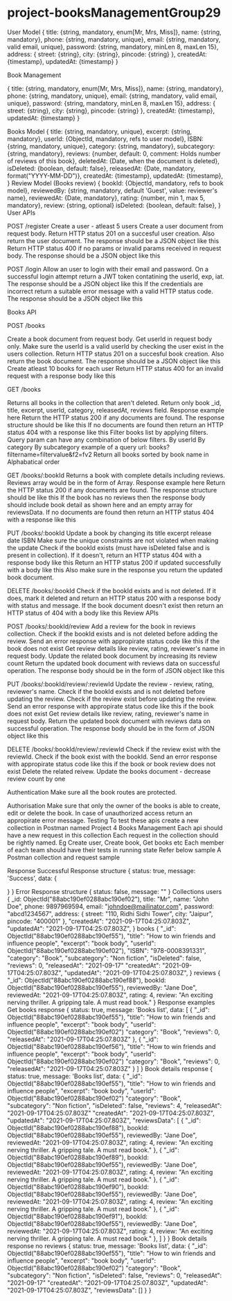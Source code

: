 # project-booksManagementGroup29
User Model
{ 
  title: {string, mandatory, enum[Mr, Mrs, Miss]},
  name: {string, mandatory},
  phone: {string, mandatory, unique},
  email: {string, mandatory, valid email, unique}, 
  password: {string, mandatory, minLen 8, maxLen 15},
  address: {
    street: {string},
    city: {string},
    pincode: {string}
  },
  createdAt: {timestamp},
  updatedAt: {timestamp}
}

Book Management

{
title: {string, mandatory, enum[Mr, Mrs, Miss]},
name: {string, mandatory},
phone: {string, mandatory, unique},
email: {string, mandatory, valid email, unique},
password: {string, mandatory, minLen 8, maxLen 15},
address: {
street: {string},
city: {string},
pincode: {string}
},
createdAt: {timestamp},
updatedAt: {timestamp}
}

Books Model
{
title: {string, mandatory, unique},
excerpt: {string, mandatory},
userId: {ObjectId, mandatory, refs to user model},
ISBN: {string, mandatory, unique},
category: {string, mandatory},
subcategory: {string, mandatory},
reviews: {number, default: 0, comment: Holds number of reviews of this book},
deletedAt: {Date, when the document is deleted},
isDeleted: {boolean, default: false},
releasedAt: {Date, mandatory, format("YYYY-MM-DD")},
createdAt: {timestamp},
updatedAt: {timestamp},
}
Review Model (Books review)
{
bookId: {ObjectId, mandatory, refs to book model},
reviewedBy: {string, mandatory, default 'Guest', value: reviewer's name},
reviewedAt: {Date, mandatory},
rating: {number, min 1, max 5, mandatory},
review: {string, optional}
isDeleted: {boolean, default: false},
}
User APIs

POST /register
Create a user - atleast 5 users
Create a user document from request body.
Return HTTP status 201 on a succesful user creation. Also return the user document. The response should be a JSON object like this
Return HTTP status 400 if no params or invalid params received in request body. The response should be a JSON object like this

POST /login
Allow an user to login with their email and password.
On a successful login attempt return a JWT token contatining the userId, exp, iat. The response should be a JSON object like this
If the credentials are incorrect return a suitable error message with a valid HTTP status code. The response should be a JSON object like this


Books API

POST /books

Create a book document from request body. Get userId in request body only.
Make sure the userId is a valid userId by checking the user exist in the users collection.
Return HTTP status 201 on a succesful book creation. Also return the book document. The response should be a JSON object like this
Create atleast 10 books for each user
Return HTTP status 400 for an invalid request with a response body like this

GET /books

Returns all books in the collection that aren't deleted. Return only book \_id, title, excerpt, userId, category, releasedAt, reviews field. Response example here
Return the HTTP status 200 if any documents are found. The response structure should be like this
If no documents are found then return an HTTP status 404 with a response like this
Filter books list by applying filters. Query param can have any combination of below filters.
By userId
By category
By subcategory example of a query url: books?filtername=filtervalue&f2=fv2
Return all books sorted by book name in Alphabatical order


GET /books/:bookId
Returns a book with complete details including reviews. Reviews array would be in the form of Array. Response example here
Return the HTTP status 200 if any documents are found. The response structure should be like this
If the book has no reviews then the response body should include book detail as shown here and an empty array for reviewsData.
If no documents are found then return an HTTP status 404 with a response like this


PUT /books/:bookId
Update a book by changing its
title
excerpt
release date
ISBN
Make sure the unique constraints are not violated when making the update
Check if the bookId exists (must have isDeleted false and is present in collection). If it doesn't, return an HTTP status 404 with a response body like this
Return an HTTP status 200 if updated successfully with a body like this
Also make sure in the response you return the updated book document.


DELETE /books/:bookId
Check if the bookId exists and is not deleted. If it does, mark it deleted and return an HTTP status 200 with a response body with status and message.
If the book document doesn't exist then return an HTTP status of 404 with a body like this
Review APIs


POST /books/:bookId/review
Add a review for the book in reviews collection.
Check if the bookId exists and is not deleted before adding the review. Send an error response with appropirate status code like this if the book does not exist
Get review details like review, rating, reviewer's name in request body.
Update the related book document by increasing its review count
Return the updated book document with reviews data on successful operation. The response body should be in the form of JSON object like this


PUT /books/:bookId/review/:reviewId
Update the review - review, rating, reviewer's name.
Check if the bookId exists and is not deleted before updating the review. Check if the review exist before updating the review. Send an error response with appropirate status code like this if the book does not exist
Get review details like review, rating, reviewer's name in request body.
Return the updated book document with reviews data on successful operation. The response body should be in the form of JSON object like this


DELETE /books/:bookId/review/:reviewId
Check if the review exist with the reviewId. Check if the book exist with the bookId. Send an error response with appropirate status code like this if the book or book review does not exist
Delete the related reivew.
Update the books document - decrease review count by one


Authentication
Make sure all the book routes are protected.


Authorisation
Make sure that only the owner of the books is able to create, edit or delete the book.
In case of unauthorized access return an appropirate error message.
Testing
To test these apis create a new collection in Postman named Project 4 Books Management
Each api should have a new request in this collection
Each request in the collection should be rightly named. Eg Create user, Create book, Get books etc
Each member of each team should have their tests in running state
Refer below sample A Postman collection and request sample

Response
Successful Response structure
{
status: true,
message: 'Success',
data: {

}
}
Error Response structure
{
status: false,
message: ""
}
Collections
users
{
\_id: ObjectId("88abc190ef0288abc190ef02"),
title: "Mr",
name: "John Doe",
phone: 9897969594,
email: "johndoe@mailinator.com",
password: "abcd1234567",
address: {
street: "110, Ridhi Sidhi Tower",
city: "Jaipur",
pincode: "400001"
},
"createdAt": "2021-09-17T04:25:07.803Z",
"updatedAt": "2021-09-17T04:25:07.803Z",
}
books
{
"\_id": ObjectId("88abc190ef0288abc190ef55"),
"title": "How to win friends and influence people",
"excerpt": "book body",
"userId": ObjectId("88abc190ef0288abc190ef02"),
"ISBN": "978-0008391331",
"category": "Book",
"subcategory": "Non fiction",
"isDeleted": false,
"reviews": 0,
"releasedAt": "2021-09-17"
"createdAt": "2021-09-17T04:25:07.803Z",
"updatedAt": "2021-09-17T04:25:07.803Z",
}
reviews
{
"\_id": ObjectId("88abc190ef0288abc190ef88"),
bookId: ObjectId("88abc190ef0288abc190ef55"),
reviewedBy: "Jane Doe",
reviewedAt: "2021-09-17T04:25:07.803Z",
rating: 4,
review: "An exciting nerving thriller. A gripping tale. A must read book."
}
Response examples
Get books response
{
status: true,
message: 'Books list',
data: [
{
"_id": ObjectId("88abc190ef0288abc190ef55"),
"title": "How to win friends and influence people",
"excerpt": "book body",
"userId": ObjectId("88abc190ef0288abc190ef02")
"category": "Book",
"reviews": 0,
"releasedAt": "2021-09-17T04:25:07.803Z"
},
{
"_id": ObjectId("88abc190ef0288abc190ef56"),
"title": "How to win friends and influence people",
"excerpt": "book body",
"userId": ObjectId("88abc190ef0288abc190ef02")
"category": "Book",
"reviews": 0,
"releasedAt": "2021-09-17T04:25:07.803Z"
}
]
}
Book details response
{
status: true,
message: 'Books list',
data: {
"\_id": ObjectId("88abc190ef0288abc190ef55"),
"title": "How to win friends and influence people",
"excerpt": "book body",
"userId": ObjectId("88abc190ef0288abc190ef02")
"category": "Book",
"subcategory": "Non fiction",
"isDeleted": false,
"reviews": 4,
"releasedAt": "2021-09-17T04:25:07.803Z"
"createdAt": "2021-09-17T04:25:07.803Z",
"updatedAt": "2021-09-17T04:25:07.803Z",
"reviewsData": [
{
"_id": ObjectId("88abc190ef0288abc190ef88"),
bookId: ObjectId("88abc190ef0288abc190ef55"),
reviewedBy: "Jane Doe",
reviewedAt: "2021-09-17T04:25:07.803Z",
rating: 4,
review: "An exciting nerving thriller. A gripping tale. A must read book."
},
{
"_id": ObjectId("88abc190ef0288abc190ef89"),
bookId: ObjectId("88abc190ef0288abc190ef55"),
reviewedBy: "Jane Doe",
reviewedAt: "2021-09-17T04:25:07.803Z",
rating: 4,
review: "An exciting nerving thriller. A gripping tale. A must read book."
},
{
"_id": ObjectId("88abc190ef0288abc190ef90"),
bookId: ObjectId("88abc190ef0288abc190ef55"),
reviewedBy: "Jane Doe",
reviewedAt: "2021-09-17T04:25:07.803Z",
rating: 4,
review: "An exciting nerving thriller. A gripping tale. A must read book."
},
{
"_id": ObjectId("88abc190ef0288abc190ef91"),
bookId: ObjectId("88abc190ef0288abc190ef55"),
reviewedBy: "Jane Doe",
reviewedAt: "2021-09-17T04:25:07.803Z",
rating: 4,
review: "An exciting nerving thriller. A gripping tale. A must read book."
},
]
}
}
Book details response no reviews
{
status: true,
message: 'Books list',
data: {
"\_id": ObjectId("88abc190ef0288abc190ef55"),
"title": "How to win friends and influence people",
"excerpt": "book body",
"userId": ObjectId("88abc190ef0288abc190ef02")
"category": "Book",
"subcategory": "Non fiction",
"isDeleted": false,
"reviews": 0,
"releasedAt": "2021-09-17"
"createdAt": "2021-09-17T04:25:07.803Z",
"updatedAt": "2021-09-17T04:25:07.803Z",
"reviewsData": []
}
}



<!-- if (reviewData) { var updateData = await bookModel.findOneAndUpdate({ _id: bookId, isDeleted: false }, { $inc: { reviews: 1 } }, { new: true }).select({ __v: 0 }).lean() }

        updateData.reviewsData = reviewData -->

<!-- if (reviewData) {
   var updateData = await bookModel.findOneAndUpdate({ _id: bookId, isDeleted: false }, { $inc: { reviews: 1 } }, { new: true }).select({ __v: 0 }).lean() 
   }

        updateData.reviewsData = reviewData
new Date()

        let reviewData = await reviewModel.create(requestBody)
        if (reviewData) { var updateData = await bookModel.findOneAndUpdate({ _id: bookId, isDeleted: false }, { $inc: { reviews: 1 } }, { new: true }).select({ __v: 0 }).lean() }

        updateData.reviewsData = reviewData

        return res.status(201).send({ status: true, message: 'Success', data: updateData })
    }
 -->